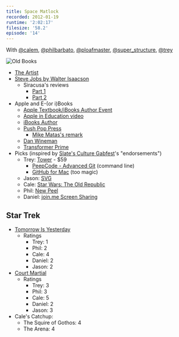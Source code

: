 ```yaml
---
title: Space Matlock
recorded: 2012-01-19
runtime: '2:02:17'
filesize: '58.2'
episode: '14'
---
```


With
[@calem](https://twitter.com/calem),
[@philbarbato](https://twitter.com/philbarbato),
[@ploafmaster](https://twitter.com/ploafmaster),
[@super_structure](https://twitter.com/super_structure),
[@trey](https://twitter.com/trey)

![Old Books](https://jawgrind.s3.amazonaws.com/Jawgrind-Episode-14.jpg)

- <a href="http://en.wikipedia.org/wiki/The_Artist_(film)">The Artist</a>
- [Steve Jobs by Walter Isaacson](http://amazon.com/dp/1451648537)
    - Siracusa's reviews
        - [Part 1](http://5by5.tv/hypercritical/42)
        - [Part 2](http://5by5.tv/hypercritical/43)
- Apple and E-(or i)Books
    - [Apple Textbook/iBooks Author Event](http://www.apple.com/apple-events/education-january-2012/)
    - [Apple in Education video](http://www.apple.com/education/#video-textbooks)
    - [iBooks Author](http://www.apple.com/ibooks-author/)
    - [Push Pop Press](http://pushpoppress.com/ourchoice/)
        - [Mike Matas's remark](https://twitter.com/#!/mike_matas/status/160047399023284224)
    - [Dan Wineman](http://daringfireball.net/linked/2012/01/19/ibooks-author-eula)
    - [Transformer Prime](http://eee.asus.com/eeepad/transformer-prime/)
- Picks (inspired by [Slate's Culture Gabfest](http://www.slate.com/articles/podcasts/culturegabfest.html)'s "endorsements")
    - Trey: [Tower](http://www.git-tower.com/) - $59
        - [PeepCode - Advanced Git](http://peepcode.com/products/advanced-git) (command line)
        - [GitHub for Mac](http://mac.github.com/ "GitHub for Mac") (too magic)
    - Jason: [SVG](http://www.w3.org/TR/SVG/ "Scalable Vector Graphics (SVG) 1.1 (Second Edition)")
    - Cale: [Star Wars: The Old Republic](http://www.swtor.com/)
    - Phil: [New Peel](http://dl.dropbox.com/u/359729/Photo%20Jan%2010%2C%204%2043%2049%20PM.jpg)
    - Daniel: [join.me Screen Sharing](https://join.me/)

## Star Trek

- [Tomorrow Is Yesterday](http://en.wikipedia.org/wiki/Tomorrow_Is_Yesterday)
    - Ratings
        - Trey: 1
        - Phil: 2
        - Cale: 4
        - Daniel: 2
        - Jason: 2
- [Court Martial](http://en.wikipedia.org/wiki/Court_Martial_(Star_Trek:_The_Original_Series))
    - Ratings
        - Trey: 3
        - Phil: 3
        - Cale: 5
        - Daniel: 2
        - Jason: 3
- Cale's Catchup:
    - The Squire of Gothos: 4
    - The Arena: 4
